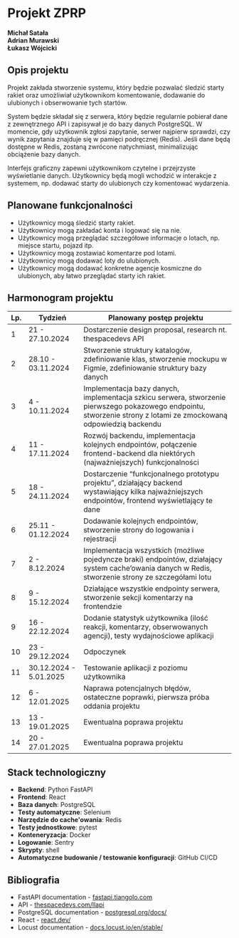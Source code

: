 # Projekt ZPRP

**Michał Satała**  
**Adrian Murawski**  
**Łukasz Wójcicki**

## Opis projektu

Projekt zakłada stworzenie systemu, który będzie pozwalać śledzić starty rakiet oraz umożliwiał użytkownikom komentowanie, dodawanie do ulubionych i obserwowanie tych startów.

System będzie składał się z serwera, który będzie regularnie pobierał dane z zewnętrznego API i zapisywał je do bazy danych PostgreSQL. W momencie, gdy użytkownik zgłosi zapytanie, serwer najpierw sprawdzi, czy wynik zapytania znajduje się w pamięci podręcznej (Redis). Jeśli dane będą dostępne w Redis, zostaną zwrócone natychmiast, minimalizując obciążenie bazy danych.

Interfejs graficzny zapewni użytkownikom czytelne i przejrzyste wyświetlanie danych. Użytkownicy będą mogli wchodzić w interakcje z systemem, np. dodawać starty do ulubionych czy komentować wydarzenia.

## Planowane funkcjonalności

- Użytkownicy mogą śledzić starty rakiet.
- Użytkownicy mogą zakładać konta i logować się na nie.
- Użytkownicy mogą przeglądać szczegółowe informacje o lotach, np. miejsce startu, pojazd itp.
- Użytkownicy mogą zostawiać komentarze pod lotami.
- Użytkownicy mogą dodawać loty do ulubionych.
- Użytkownicy mogą dodawać konkretne agencje kosmiczne do ulubionych, aby łatwo przeglądać starty ich rakiet.

## Harmonogram projektu

| Lp. | Tydzień                | Planowany postęp projektu                                                                                                                                          |
| --- | ---------------------- | ------------------------------------------------------------------------------------------------------------------------------------------------------------------ |
| 1   | 21 - 27.10.2024        | Dostarczenie design proposal, research nt. thespacedevs API                                                                                                        |
| 2   | 28.10 - 03.11.2024     | Stworzenie struktury katalogów, zdefiniowanie klas, stworzenie mockupu w Figmie, zdefiniowanie struktury bazy danych                                               |
| 3   | 4 - 10.11.2024         | Implementacja bazy danych, implementacja szkicu serwera, stworzenie pierwszego pokazowego endpointu, stworzenie strony z lotami ze zmockowaną odpowiedzią backendu |
| 4   | 11 - 17.11.2024        | Rozwój backendu, implementacja kolejnych endpointów, połączenie frontend-backend dla niektórych (najważniejszych) funkcjonalności                                  |
| 5   | 18 - 24.11.2024        | Dostarczenie “funkcjonalnego prototypu projektu”, działający backend wystawiający kilka najważniejszych endpointów, frontend wyświetlający te dane                 |
| 6   | 25.11 - 01.12.2024     | Dodawanie kolejnych endpointów, stworzenie strony do logowania i rejestracji                                                                                       |
| 7   | 2 - 8.12.2024          | Implementacja wszystkich (możliwe pojedyncze braki) endpointów, działający system cache’owania danych w Redis, stworzenie strony ze szczegółami lotu               |
| 8   | 9 - 15.12.2024         | Działające wszystkie endpointy serwera, stworzenie sekcji komentarzy na frontendzie                                                                                |
| 9   | 16 - 22.12.2024        | Dodanie statystyk użytkownika (ilość reakcji, komentarzy, obserwowanych agencji), testy wydajnościowe aplikacji                                                    |
| 10  | 23 - 29.12.2024        | Odpoczynek                                                                                                                                                         |
| 11  | 30.12.2024 - 5.01.2025 | Testowanie aplikacji z poziomu użytkownika                                                                                                                         |
| 12  | 6 - 12.01.2025         | Naprawa potencjalnych błędów, ostateczne poprawki, pierwsza próba oddania projektu                                                                                 |
| 13  | 13 - 19.01.2025        | Ewentualna poprawa projektu                                                                                                                                        |
| 14  | 20 - 27.01.2025        | Ewentualna poprawa projektu                                                                                                                                        |

## Stack technologiczny

- **Backend**: Python FastAPI
- **Frontend**: React
- **Baza danych**: PostgreSQL
- **Testy automatyczne**: Selenium
- **Narzędzie do cache'owania**: Redis
- **Testy jednostkowe**: pytest
- **Konteneryzacja**: Docker
- **Logowanie**: Sentry
- **Skrypty**: shell
- **Automatyczne budowanie / testowanie konfiguracji**: GitHub CI/CD

## Bibliografia

- FastAPI documentation - [fastapi.tiangolo.com](https://fastapi.tiangolo.com)
- API - [thespacedevs.com/llapi](https://thespacedevs.com/llapi)
- PostgreSQL documentation - [postgresql.org/docs/](https://www.postgresql.org/docs/)
- React - [react.dev/](https://react.dev/)
- Locust documentation - [docs.locust.io/en/stable/](https://docs.locust.io/en/stable/)
